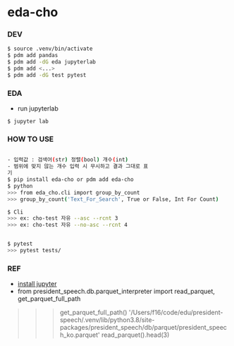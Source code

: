 # eda-cho

### DEV
```bash
$ source .venv/bin/activate
$ pdm add pandas
$ pdm add -dG eda jupyterlab
$ pdm add <...>
$ pdm add -dG test pytest

```

### EDA
- run jupyterlab
```
$ jupyter lab

```

### HOW TO USE
```bash

- 입력값 : 검색어(str) 정렬(bool) 개수(int)
- 범위에 맞지 않는 개수 입력 시 무시하고 결과 그대로 표
기
$ pip install eda-cho or pdm add eda-cho
$ python
>>> from eda_cho.cli import group_by_count
>>> group_by_count('Text_For_Search', True or False, Int For Count)

$ Cli
>>> ex: cho-test 자유 --asc --rcnt 3
>>> ex: cho-test 자유 --no-asc --rcnt 4


$ pytest
>>> pytest tests/
```


### REF
- [install jupyter](https://jupyter.org/install)
- from president_speech.db.parquet_interpreter import read_parquet, get_parquet_full_path
>>> get_parquet_full_path()
'/Users/f16/code/edu/president-speech/.venv/lib/python3.8/site-packages/president_speech/db/parquet/president_speech_ko.parquet'
>>> read_parquet().head(3)
